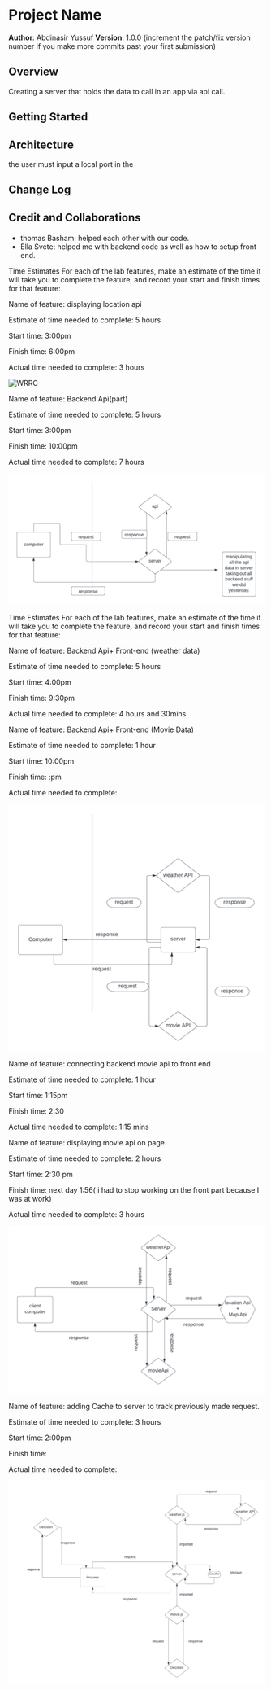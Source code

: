 # Project Name

**Author**: Abdinasir Yussuf
**Version**: 1.0.0 (increment the patch/fix version number if you make more commits past your first submission)

## Overview
<!-- Provide a high level overview of what this application is and why you are building it, beyond the fact that it's an assignment for this class. (i.e. What's your problem domain?) -->
Creating a server that holds the data to call in an app via api call.
## Getting Started
<!-- What are the steps that a user must take in order to build this app on their own machine and get it running? -->

## Architecture
<!-- Provide a detailed description of the application design. What technologies (languages, libraries, etc) you're using, and any other relevant design information. -->
the user must input a local port in the 
## Change Log
<!-- Use this area to document the iterative changes made to your application as each feature is successfully implemented. Use time stamps. Here's an example:

01-01-2001 4:59pm - Application now has a fully-functional express server, with a GET route for the location resource. -->

## Credit and Collaborations
<!-- Give credit (and a link) to other people or resources that helped you build this application. -->
#### 
- thomas Basham: helped each other with our code.
- Ella Svete: helped me with backend code as well as how to setup front end.

Time Estimates
For each of the lab features, make an estimate of the time it will take you to complete the feature, and record your start and finish times for that feature:

Name of feature: displaying location api

Estimate of time needed to complete: 5 hours

Start time: 3:00pm

Finish time: 6:00pm

Actual time needed to complete: 3 hours

![WRRC](./assets/first%20WRRC.png)





Name of feature: Backend Api(part)

Estimate of time needed to complete: 5 hours

Start time: 3:00pm

Finish time: 10:00pm

Actual time needed to complete: 7 hours

![WRRC](./assets/Blank%20diagram.png)

Time Estimates
For each of the lab features, make an estimate of the time it will take you to complete the feature, and record your start and finish times for that feature:

Name of feature: Backend Api+ Front-end (weather data)

Estimate of time needed to complete: 5 hours

Start time: 4:00pm

Finish time: 9:30pm

Actual time needed to complete: 4 hours and 30mins

Name of feature: Backend Api+ Front-end (Movie Data)

Estimate of time needed to complete: 1 hour

Start time: 10:00pm

Finish time: :pm

Actual time needed to complete: 

![WRRC](./assets/Blank%20diagram%20(1).png)




Name of feature: connecting backend movie api to front end

Estimate of time needed to complete: 1 hour

Start time: 1:15pm

Finish time: 2:30

Actual time needed to complete: 1:15 mins


Name of feature: displaying movie api on page 

Estimate of time needed to complete: 2 hours

Start time: 2:30 pm

Finish time: next day 1:56( i had to stop working on the front part because I was at work)

Actual time needed to complete: 3 hours

![WRRC: All Api's Connected](./assets/Blank%20diagram3.png)


Name of feature: adding Cache to server to track previously made request.

Estimate of time needed to complete: 3 hours

Start time: 2:00pm

Finish time: 

Actual time needed to complete: 

![WRRC](./assets/final%20day%20WRRC.png)